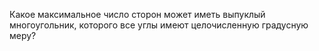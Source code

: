 Какое максимальное число сторон может иметь выпуклый многоугольник, которого все углы имеют целочисленную градусную меру?